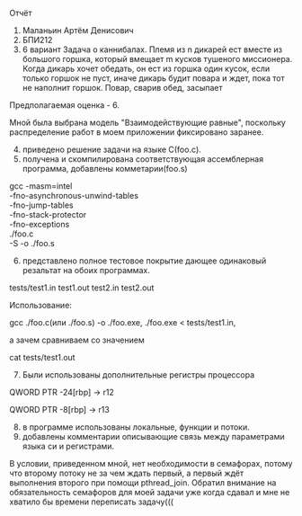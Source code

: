 Отчёт
1) Маланьин Артём Денисович
2) БПИ212
3) 6 вариант
Задача о каннибалах. Племя из n дикарей ест вместе из большого горшка,
который вмещает m кусков тушеного миссионера. Когда дикарь хочет обедать, он ест из горшка один кусок, если только горшок не пуст, иначе дикарь
будит повара и ждет, пока тот не наполнит горшок. Повар, сварив обед, засыпает

Предполагаемая оценка - 6.

Мной была выбрана модель "Взаимодействующие равные", поскольку распределение работ в моем приложении фиксировано заранее.

4) приведено решение задачи на языке С(foo.c).
5) получена и скомпилирована соответствующая ассемблерная программа, добавлены комметарии(foo.s)

gcc -masm=intel \
    -fno-asynchronous-unwind-tables \
    -fno-jump-tables \
    -fno-stack-protector \
    -fno-exceptions \
    ./foo.c \
    -S -o ./foo.s

6) представлено полное тестовое покрытие дающее одинаковый резальтат на обоих программах.

tests/test1.in test1.out test2.in test2.out

Использование: 

gcc ./foo.c(или ./foo.s) -o ./foo.exe, ./foo.exe < tests/test1.in,
 
а зачем сравниваем со значением 

cat tests/test1.out

7) Были использованы дополнительные регистры процессора

QWORD PTR -24[rbp] -> r12

QWORD PTR -8[rbp] -> r13

8) в программе использованы локальные, функции и потоки.
9) добавлены комментарии описывающие связь между параметрами языка си и регистрами.

В условии, приведенном мной, нет необходимости в семафорах, потому что второму потоку не за чем ждать первый, а первый ждёт выполнения второго при помощи pthread_join. Обратил внимание на обязательность семафоров для моей задачи уже когда сдавал и мне не хватило бы времени переписать задачу(((
